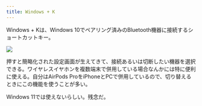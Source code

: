```yaml
---
title: Windows + K
---
```

Windows + Kは、Windows 10でペアリング済みのBluetooth機器に接続するショートカットキー。

![](https://lh6.googleusercontent.com/MZdq6aRfYQEpjzT79uNQuQTsdmei9TWnRd41_6zNjAiUUhFFeIjMpU2CWEzFZMamuxro3WoZTbmevpR7f4nQf4WODTb2f5X8N1AvLga9wynU9OsQsKRZgfa0srjbDH49amiwUyjiDCbgEWI4rnhGz46ab6ChmLhv1tjXbSQl_h3QyVEGPp6PqHhA)

押すと簡略化された設定画面が生えてきて、接続あるいは切断したい機器を選択できる。ワイヤレスイヤホンを複数端末で併用している場合なんかには特に便利に使える。自分はAirPods ProをiPhoneとPCで併用しているので、切り替えるときにこの機能を使うことが多い。

Windows 11では使えないらしい。残念だ。
